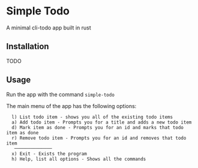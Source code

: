 # Simple Todo
A minimal cli-todo app built in rust

## Installation
TODO

## Usage
Run the app with the command `simple-todo`

The main menu of the app has the following options:
```
  l) List todo item - shows you all of the existing todo items
  a) Add todo item - Prompts you for a title and adds a new todo item
  d) Mark item as done - Prompts you for an id and marks that todo item as done
  r) Remove todo item - Prompts you for an id and removes that todo item
   ──────────────
  x) Exit - Exists the program
  h) Help, list all options - Shows all the commands
```

